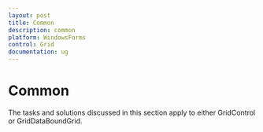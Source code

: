 ```yaml
---
layout: post
title: Common
description: common
platform: WindowsForms
control: Grid
documentation: ug
---
```


# Common

The tasks and solutions discussed in this section apply to either GridControl or GridDataBoundGrid.

